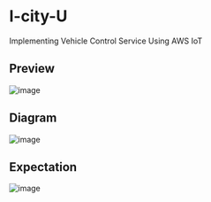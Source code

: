 # I-city-U
Implementing Vehicle Control Service Using AWS IoT


## Preview
![image](https://user-images.githubusercontent.com/35095311/52533523-45b00600-2d78-11e9-960c-c4b25c04d74d.png)

## Diagram
![image](https://user-images.githubusercontent.com/35095311/52533527-5d878a00-2d78-11e9-8b5f-b05b43da60b9.png)

## Expectation
![image](https://user-images.githubusercontent.com/35095311/52533544-798b2b80-2d78-11e9-84f0-6de6ae75243d.png)

